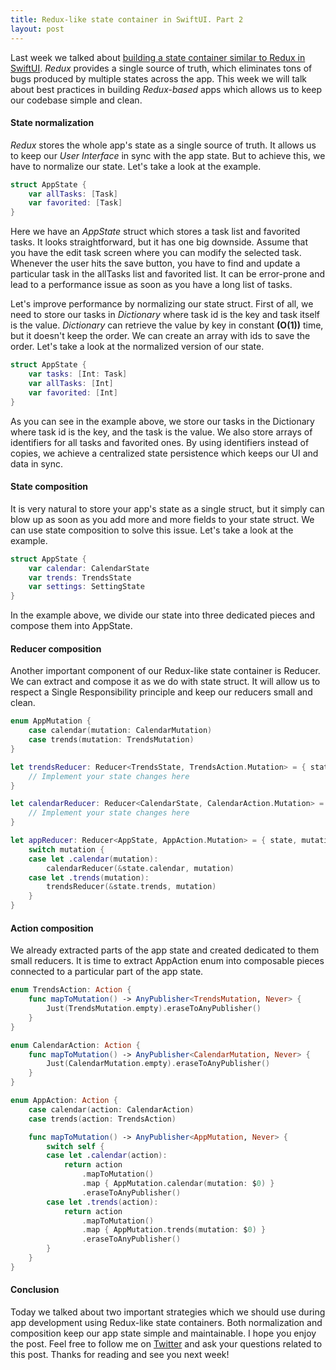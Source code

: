 ```yaml
---
title: Redux-like state container in SwiftUI. Part 2
layout: post
---
```


Last week we talked about [building a state container similar to Redux in SwiftUI](/2019/09/18/redux-like-state-container-in-swiftui/). *Redux* provides a single source of truth, which eliminates tons of bugs produced by multiple states across the app. This week we will talk about best practices in building *Redux-based* apps which allows us to keep our codebase simple and clean.

#### State normalization
*Redux* stores the whole app's state as a single source of truth. It allows us to keep our *User Interface* in sync with the app state. But to achieve this, we have to normalize our state. Let's take a look at the example.

```swift
struct AppState {
    var allTasks: [Task]
    var favorited: [Task]
}
```

Here we have an *AppState* struct which stores a task list and favorited tasks. It looks straightforward, but it has one big downside. Assume that you have the edit task screen where you can modify the selected task. Whenever the user hits the save button, you have to find and update a particular task in the allTasks list and favorited list. It can be error-prone and lead to a performance issue as soon as you have a long list of tasks.

Let's improve performance by normalizing our state struct. First of all, we need to store our tasks in *Dictionary* where task id is the key and task itself is the value. *Dictionary* can retrieve the value by key in constant **(O(1))** time, but it doesn't keep the order. We can create an array with ids to save the order. Let's take a look at the normalized version of our state.

```swift
struct AppState {
    var tasks: [Int: Task]
    var allTasks: [Int]
    var favorited: [Int]
}
```

As you can see in the example above, we store our tasks in the Dictionary where task id is the key, and the task is the value. We also store arrays of identifiers for all tasks and favorited ones. By using identifiers instead of copies, we achieve a centralized state persistence which keeps our UI and data in sync.

#### State composition
It is very natural to store your app's state as a single struct, but it simply can blow up as soon as you add more and more fields to your state struct. We can use state composition to solve this issue. Let's take a look at the example.

```swift
struct AppState {
    var calendar: CalendarState
    var trends: TrendsState
    var settings: SettingState
}
```

In the example above, we divide our state into three dedicated pieces and compose them into AppState.

#### Reducer composition
Another important component of our Redux-like state container is Reducer. We can extract and compose it as we do with state struct. It will allow us to respect a Single Responsibility principle and keep our reducers small and clean.

```swift
enum AppMutation {
    case calendar(mutation: CalendarMutation)
    case trends(mutation: TrendsMutation)
}

let trendsReducer: Reducer<TrendsState, TrendsAction.Mutation> = { state, mutation in
    // Implement your state changes here
}

let calendarReducer: Reducer<CalendarState, CalendarAction.Mutation> = { state, mutation in
    // Implement your state changes here
}

let appReducer: Reducer<AppState, AppAction.Mutation> = { state, mutation in
    switch mutation {
    case let .calendar(mutation):
        calendarReducer(&state.calendar, mutation)
    case let .trends(mutation):
        trendsReducer(&state.trends, mutation)
    }
}
```

#### Action composition
We already extracted parts of the app state and created dedicated to them small reducers. It is time to extract AppAction enum into composable pieces connected to a particular part of the app state.

```swift
enum TrendsAction: Action {
    func mapToMutation() -> AnyPublisher<TrendsMutation, Never> {
        Just(TrendsMutation.empty).eraseToAnyPublisher()
    }
}

enum CalendarAction: Action {
    func mapToMutation() -> AnyPublisher<CalendarMutation, Never> {
        Just(CalendarMutation.empty).eraseToAnyPublisher()
    }
}

enum AppAction: Action {
    case calendar(action: CalendarAction)
    case trends(action: TrendsAction)

    func mapToMutation() -> AnyPublisher<AppMutation, Never> {
        switch self {
        case let .calendar(action):
            return action
                .mapToMutation()
                .map { AppMutation.calendar(mutation: $0) }
                .eraseToAnyPublisher()
        case let .trends(action):
            return action
                .mapToMutation()
                .map { AppMutation.trends(mutation: $0) }
                .eraseToAnyPublisher()
        }
    }
}
```

#### Conclusion
Today we talked about two important strategies which we should use during app development using Redux-like state containers. Both normalization and composition keep our app state simple and maintainable. I hope you enjoy the post. Feel free to follow me on [Twitter](https://twitter.com/mecid) and ask your questions related to this post. Thanks for reading and see you next week! 

